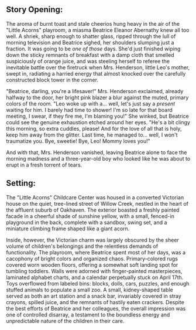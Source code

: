 ## Story Opening:

The aroma of burnt toast and stale cheerios hung heavy in the air of the "Little Acorns" playroom, a miasma Beatrice Eleanor Abernathy knew all too well. A shriek, sharp enough to shatter glass, ripped through the lull of morning television and Beatrice sighed, her shoulders slumping just a fraction. It was going to be *one of those* days. She'd just finished wiping down the sticky remnants of breakfast with a damp cloth that smelled suspiciously of orange juice, and was steeling herself to referee the inevitable battle over the firetruck when Mrs. Henderson, little Leo's mother, swept in, radiating a harried energy that almost knocked over the carefully constructed block tower in the corner.

"Beatrice, darling, you're a lifesaver!" Mrs. Henderson exclaimed, already halfway to the door, her bright pink blazer a blur against the muted, primary colors of the room. "Leo woke up with a… well, let's just say a *present* waiting for him. I barely had time to shower! I'm so late for that board meeting, I swear, if they fire me, I'm blaming you!" She winked, but Beatrice could see the genuine exhaustion etched around her eyes. "He's a bit clingy this morning, so extra cuddles, please! And for the love of all that is holy, keep him away from the glitter. Last time, he managed to… well, I won't traumatize you. Bye, sweetie! Bye, Leo! Mommy loves you!"

And with that, Mrs. Henderson vanished, leaving Beatrice alone to face the morning madness and a three-year-old boy who looked like he was about to erupt in a fresh torrent of tears.

## Setting:

The "Little Acorns" Childcare Center was housed in a converted Victorian house on the quiet, tree-lined street of Willow Creek, nestled in the heart of the affluent suburb of Oakhaven. The exterior boasted a freshly painted facade in a cheerful shade of sunshine yellow, with a small, fenced-in playground in the back, complete with a sandbox, swing set, and a miniature climbing frame shaped like a giant acorn.

Inside, however, the Victorian charm was largely obscured by the sheer volume of children's belongings and the relentless demands of functionality. The playroom, where Beatrice spent most of her days, was a cacophony of bright colors and organized chaos. Primary-colored rugs covered worn wooden floors, offering a somewhat soft landing spot for tumbling toddlers. Walls were adorned with finger-painted masterpieces, laminated alphabet charts, and a calendar perpetually stuck on April 17th. Toys overflowed from labeled bins: blocks, dolls, cars, puzzles, and enough stuffed animals to populate a small zoo. A small, kidney-shaped table served as both an art station and a snack bar, invariably covered in stray crayons, spilled juice, and the remnants of hastily eaten crackers. Despite the best efforts of Beatrice and her colleagues, the overall impression was one of controlled disarray, a testament to the boundless energy and unpredictable nature of the children in their care.

